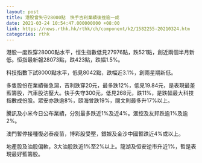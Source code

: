 ```yaml
---
layout: post
title: 港股曾失守28000點　快手吉利業績後挫逾一成
date: 2021-03-24 10:54:47.000000000 +08:00
link: https://news.rthk.hk/rthk/ch/component/k2/1582255-20210324.htm
categories: rthk
---
```


港股一度跌穿28000點水平，恒生指數低見27976點，跌521點，創近兩個半月新低。恒指最新報28073點，跌423點，跌幅1.5%。

科技指數下試8000點水平，低見8042點，跌幅近3.1%，創兩星期新低。

多隻股份在業績後急瀉，吉利跌穿20元，最多跌12%，低見19.84元，是表現最差藍籌股，汽車股沽壓大。快手失守300元，低見268元，跌11%，是跌幅最大科技指數成份股。眾安亦跌逾8%，頤海曾跌19%，閱文則最多升17%以上。

騰訊及小米今日公布業績，分別最多跌近1%及近4%。滙控及友邦跌逾1%及逾2%。

澳門暫停接種復必泰疫苗，博彩股受壓，銀娛及金沙中國暫跌近4%或以上。

地產股及油股偏軟，3大油股跌近1%至2%以上。龍湖及恒安逆市升近1%，暫是表現最好藍籌股。

